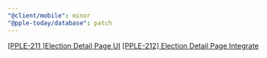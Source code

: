 ```yaml
---
"@client/mobile": minor
"@pple-today/database": patch
---
```


[[PPLE-211 ]Election Detail Page UI](https://linear.app/snts/issue/PPLE-211/election-detail-page-ui)
[[PPLE-212] Election Detail Page Integrate](https://linear.app/snts/issue/PPLE-212/election-detail-page-integrate)
